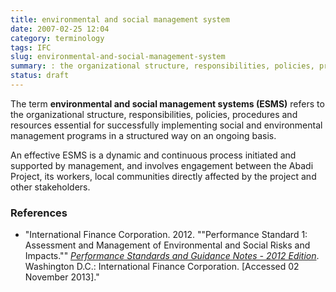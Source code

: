 ```yaml
---
title: environmental and social management system
date: 2007-02-25 12:04
category: terminology
tags: IFC
slug: environmental-and-social-management-system
summary: : the organizational structure, responsibilities, policies, procedures and resources essential for successfully implementing social and environmental management programs in a structured way on an ongoing basis.
status: draft
---
```


<!--
summary:
-->
The term **environmental and social management systems (ESMS)** refers to the organizational structure, responsibilities, policies, procedures and resources essential for successfully implementing social and environmental management programs in a structured way on an ongoing basis.

An effective ESMS is a dynamic and continuous process initiated and supported by management, and involves engagement between the Abadi Project, its workers, local communities directly affected by the project and other stakeholders.

### References

* "International Finance Corporation. 2012. ""Performance Standard 1: Assessment and Management of Environmental and Social Risks and Impacts."" *[Performance Standards and Guidance Notes - 2012 Edition](http://www.ifc.org/wps/wcm/connect/3be1a68049a78dc8b7e4f7a8c6a8312a/PS1_English_2012.pdf?MOD=AJPERES)*. Washington D.C.: International Finance Corporation. [Accessed 02 November 2013]."



